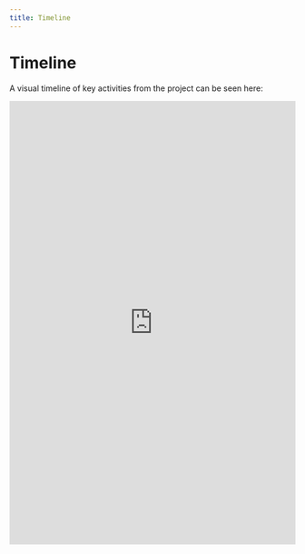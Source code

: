 ```yaml
---
title: Timeline
---
```


# Timeline

A visual timeline of key activities from the project can be seen here:

<iframe src="http://timeliner.okfnlabs.org/view/?url=https://docs.google.com/a/okfn.org/spreadsheet/ccc%3Fkey%3D0AqwLVP6U7FhDdEZlb29nSHZkeU1ha3JJSEFMLTZVR1E%23gid%3D0&embed=1" frameborder="0" style="border: none;" width="100%" height="780;"></iframe>